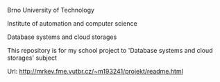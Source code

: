 Brno University of Technology

Institute of automation and computer science

Database systems and cloud storages

This repository is for my school project to 'Database systems and cloud storages' subject

Url: http://mrkev.fme.vutbr.cz/~m193241/projekt/readme.html
